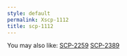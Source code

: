 ```yaml
---
style: default
permalink: Xscp-1112
title: scp-1112
---
```

You may also like:
[SCP-2259](http://scp-wiki.net/scp-2259)
[SCP-2389](http://scp-wiki.net/scp-2389)